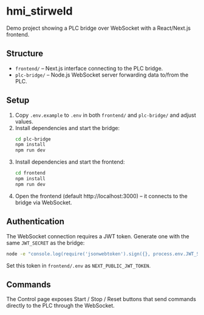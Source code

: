 # hmi_stirweld

Demo project showing a PLC bridge over WebSocket with a React/Next.js frontend.

## Structure
- `frontend/` – Next.js interface connecting to the PLC bridge.
- `plc-bridge/` – Node.js WebSocket server forwarding data to/from the PLC.

## Setup
1. Copy `.env.example` to `.env` in both `frontend/` and `plc-bridge/` and adjust values.
2. Install dependencies and start the bridge:
   ```bash
   cd plc-bridge
   npm install
   npm run dev
   ```
3. Install dependencies and start the frontend:
   ```bash
   cd frontend
   npm install
   npm run dev
   ```
4. Open the frontend (default http://localhost:3000) – it connects to the bridge via WebSocket.

## Authentication
The WebSocket connection requires a JWT token. Generate one with the same `JWT_SECRET` as the bridge:
```bash
node -e "console.log(require('jsonwebtoken').sign({}, process.env.JWT_SECRET))"
```
Set this token in `frontend/.env` as `NEXT_PUBLIC_JWT_TOKEN`.

## Commands
The Control page exposes Start / Stop / Reset buttons that send commands directly to the PLC through the WebSocket.
